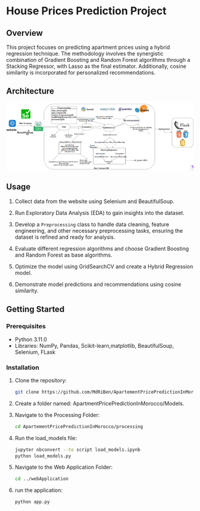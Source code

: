 # House Prices Prediction Project

## Overview

This project focuses on predicting apartment prices using a hybrid regression technique. The methodology involves the synergistic combination of Gradient Boosting and Random Forest algorithms through a Stacking Regressor, with Lasso as the final estimator. Additionally, cosine similarity is incorporated for personalized recommendations.

## Architecture

![Alt Text](/images/ml.PNG)

## Usage

1. Collect data from the website using Selenium and BeautifulSoup.

2. Run Exploratory Data Analysis (EDA) to gain insights into the dataset.

3. Develop a `Preprocessing` class to handle data cleaning, feature engineering, and other necessary preprocessing tasks, ensuring the dataset is refined and   ready for analysis.

4. Evaluate different regression algorithms and choose Gradient Boosting and Random Forest as base algorithms.

5. Optimize the model using GridSearchCV and create a Hybrid Regression model.

6. Demonstrate model predictions and recommendations using cosine similarity.

## Getting Started

### Prerequisites

- Python 3.11.0
- Libraries: NumPy, Pandas, Scikit-learn,matplotlib, BeautifulSoup, Selenium, FLask

### Installation
1. Clone the repository:

   ```bash
   git clone https://github.com/MdRiBen/ApartementPricePredictionInMorocco.git

2. Create a folder named: ApartmentPricePredictionInMorocco/Models.
    
3. Navigate to the Processing Folder:
    ```bash
    cd ApartementPricePredictionInMorocco/processing

4. Run the load_models file:

    ```bash
    jupyter nbconvert --to script load_models.ipynb
    python load_models.py

5. Navigate to the Web Application Folder:

    ```bash
    cd ../webApplication

6. run the application:
    ```bash
    python app.py



